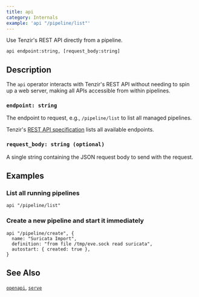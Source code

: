 ```yaml
---
title: api
category: Internals
example: 'api "/pipeline/list"'
---
```


Use Tenzir's REST API directly from a pipeline.

```tql
api endpoint:string, [request_body:string]
```

## Description

The `api` operator interacts with Tenzir's REST API without needing to spin up a
web server, making all APIs accessible from within pipelines.

### `endpoint: string`

The endpoint to request, e.g., `/pipeline/list` to list all managed pipelines.

Tenzir's [REST API specification](/api) lists all available endpoints.

### `request_body: string (optional)`

A single string containing the JSON request body to send with the request.

## Examples

### List all running pipelines

```tql
api "/pipeline/list"
```

### Create a new pipeline and start it immediately

```tql
api "/pipeline/create", {
  name: "Suricata Import",
  definition: "from file /tmp/eve.sock read suricata",
  autostart: { created: true },
}
```

## See Also

[`openapi`](/reference/operators/openapi),
[`serve`](/reference/operators/serve)
